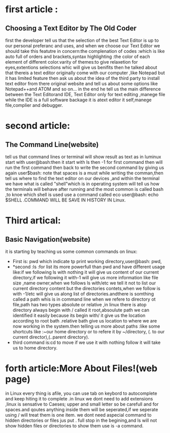 # first article :
## Choosing a Text Editor by The Old Coder
first the developer tell us that the selection of the best Text Editor is up to our personal preferanc and uses, and when we choose our 
Text Editor we should take this featutre in concern:the complenation of codes :which is like auto full of orders and brackets,syntax highlighting :the color of each element of 
different color.varity of themes:to give relaxetion for eyes,extentions selections whic will give us benifits
then he talked about that thereis a text editor originally come with our computer ,like Notepad but it has limited feature then ask us about the idea of the third party 
to install text editor from there original website and tell us about some options like Notepad++and ATOM and so on...
in the end he tell us the main difference between the Text Editorand IDE, Text Editor only for text editing ,manege file while the IDE is a full software backage it 
is atext editor it self,manege file,complier and debugger.

# second article:
## The Command Line(website)
tell us that command lines or terminal will show result as text as in luminux start with user@bash:then it  start with ls then -1 for first command then will run
the first command then back to write the second command by giving us again user$bash: note that spaces is a must while writing the comman,then tell us where to find the 
text editor on our devices ,and within the terminal we have what is called "shell"which is in operating system will tell us how the terminals will behave after 
running and the most common is called bash ,to knoe which shell is used use a command called eco  user@bash: echo $SHELL .COMMAND WILL BE SAVE IN HISTORY IN Linux.

# Third artical:
## Basic Navigation(website)
 it is starting by teaching us some common commands on linux:
 * First is: pwd which indicate tp print working directory,user@bash: pwd,
 * *second :ls :for list its more powerfull than pwd and have different usage like:if we following ls with
 nothing it will give us content of our current directory,if we following it with-1 will give us more information like file size ,name owner,when we follows ls with/etc
 we tell it not to list our current directory content but the directories contets,when we follow is with -1/etc will give us along list of directories.andthere is somthing 
 called a path whis is in command line when we refere to directory ot file,path has two types absolute or relative ,in linux there is atop directory always begin with / 
 called it root,absoulute path we can identified it easily because its begin with/ it give us the location according to root bath .relative bath give us location to where
 we are now working in the system.then telling us more about paths :like some shortcuts like :~our home directory or to refere it by ~/directory,
 (. to our current director),(..parent directory).
* third command is:cd to move if we use it with nothing follow it will take us to home directory.


# forth article:More About Files!(web page)
in Linux every thing is afile, you can use tab on keybord to autocomplete and keep hiting it to complete .in linux we dont need to add extensions ,linux is sensative to
Caeses; upper and small letter so be carefull and for spaces.and qoutes anything inside them will be  seperated,if we seperate using / will treat them is one item.
we dont need aspecial command to hidden directories or files jus put . full stop in the begining,and ls will not show hidden files or directories to
show them use is -a command.




 
